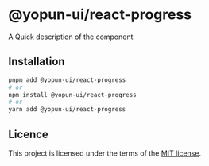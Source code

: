 # @yopun-ui/react-progress

A Quick description of the component

## Installation

```sh
pnpm add @yopun-ui/react-progress
# or
npm install @yopun-ui/react-progress
# or
yarn add @yopun-ui/react-progress
```

## Licence

This project is licensed under the terms of the
[MIT license](https://github.com/yopundotcom/yopun-ui/blob/master/LICENSE).
